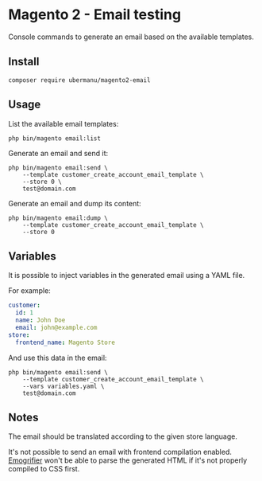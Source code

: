 # Magento 2 - Email testing

Console commands to generate an email based on the available templates.

## Install

    composer require ubermanu/magento2-email

## Usage

List the available email templates:

    php bin/magento email:list

Generate an email and send it:

    php bin/magento email:send \
        --template customer_create_account_email_template \
        --store 0 \
        test@domain.com

Generate an email and dump its content:

    php bin/magento email:dump \
        --template customer_create_account_email_template \
        --store 0

## Variables

It is possible to inject variables in the generated email using a YAML file.

For example:

```yaml
customer:
  id: 1
  name: John Doe
  email: john@example.com
store:
  frontend_name: Magento Store
```

And use this data in the email:

    php bin/magento email:send \
        --template customer_create_account_email_template \
        --vars variables.yaml \
        test@domain.com

## Notes

The email should be translated according to the given store language.

It's not possible to send an email with frontend compilation enabled.<br>
[Emogrifier](https://github.com/MyIntervals/emogrifier) won't be able to parse the generated HTML if it's not properly compiled to CSS first.

